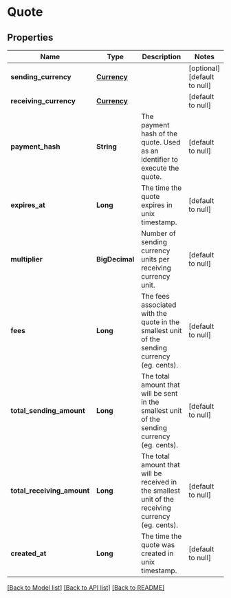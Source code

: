 # Quote
## Properties

| Name | Type | Description | Notes |
|------------ | ------------- | ------------- | -------------|
| **sending\_currency** | [**Currency**](Currency.md) |  | [optional] [default to null] |
| **receiving\_currency** | [**Currency**](Currency.md) |  | [default to null] |
| **payment\_hash** | **String** | The payment hash of the quote. Used as an identifier to execute the quote. | [default to null] |
| **expires\_at** | **Long** | The time the quote expires in unix timestamp. | [default to null] |
| **multiplier** | **BigDecimal** | Number of sending currency units per receiving currency unit. | [default to null] |
| **fees** | **Long** | The fees associated with the quote in the smallest unit of the sending currency (eg. cents). | [default to null] |
| **total\_sending\_amount** | **Long** | The total amount that will be sent in the smallest unit of the sending currency (eg. cents). | [default to null] |
| **total\_receiving\_amount** | **Long** | The total amount that will be received in the smallest unit of the receiving currency (eg. cents). | [default to null] |
| **created\_at** | **Long** | The time the quote was created in unix timestamp. | [default to null] |

[[Back to Model list]](../README.md#documentation-for-models) [[Back to API list]](../README.md#documentation-for-api-endpoints) [[Back to README]](../README.md)

